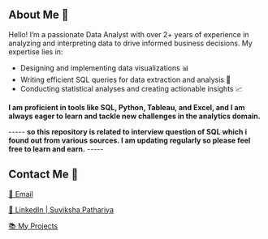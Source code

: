 ## About Me 👋

Hello! I’m a passionate Data Analyst with over 2+ years of experience in analyzing and interpreting data to drive informed business decisions. My expertise lies in:

- Designing and implementing data visualizations 📊
- Writing efficient SQL queries for data extraction and analysis 🧠
- Conducting statistical analyses and creating actionable insights 📈

**I am proficient in tools like SQL, Python, Tableau, and Excel, and I am always eager to learn and tackle new challenges in the analytics domain.**

----- **so this repository is related to interview question of SQL which i found out from various sources. I am updating regularly so please feel free to learn and earn.** -----

## Contact Me 🤝
 [📧 Email](mailto:suvikshapathariya45@gmail.com)

[🎯 LinkedIn | Suviksha Pathariya](https://www.linkedin.com/in/suviksha-pathariya/)

[📚 My Projects](https://github.com/Suvikshapathariya93?tab=repositories)
